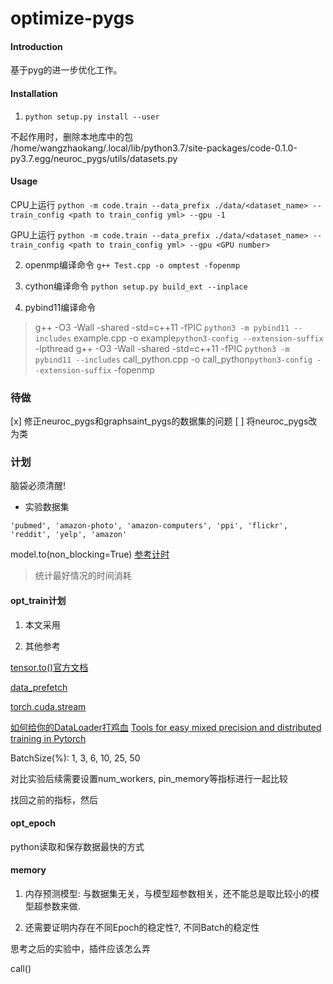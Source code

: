 # optimize-pygs



#### Introduction

基于pyg的进一步优化工作。

#### Installation

1. `python setup.py install --user`

不起作用时，删除本地库中的包
/home/wangzhaokang/.local/lib/python3.7/site-packages/code-0.1.0-py3.7.egg/neuroc_pygs/utils/datasets.py

#### Usage

CPU上运行
`python -m code.train --data_prefix ./data/<dataset_name> --train_config <path to train_config yml> --gpu -1`

GPU上运行
`python -m code.train --data_prefix ./data/<dataset_name> --train_config <path to train_config yml> --gpu <GPU number>`

2. openmp编译命令 `g++ Test.cpp -o omptest -fopenmp`

3. cython编译命令 `python setup.py build_ext --inplace`

4. pybind11编译命令
> g++ -O3 -Wall -shared -std=c++11 -fPIC `python3 -m pybind11 --includes` example.cpp -o example`python3-config --extension-suffix` -lpthread
> g++ -O3 -Wall -shared -std=c++11 -fPIC `python3 -m pybind11 --includes` call_python.cpp -o call_python`python3-config --extension-suffix` -fopenmp

### 待做

[x] 修正neuroc_pygs和graphsaint_pygs的数据集的问题
[ ] 将neuroc_pygs改为类

### 计划

脑袋必须清醒!

- 实验数据集
```
'pubmed', 'amazon-photo', 'amazon-computers', 'ppi', 'flickr', 'reddit', 'yelp', 'amazon'
```
model.to(non_blocking=True)
[参考计时](https://blog.csdn.net/handsomeasme/article/details/104143093)

> 统计最好情况的时间消耗
#### opt_train计划

1. 本文采用


2. 其他参考

[tensor.to()官方文档](https://pytorch.org/docs/stable/tensors.html?highlight=#torch.Tensor.to)

[data_prefetch](https://www.cnblogs.com/pprp/p/14199865.html#5-data-prefetch)

[torch.cuda.stream](https://codesuche.com/python-examples/torch.cuda.stream/)

[如何给你的DataLoader打鸡血](https://zhuanlan.zhihu.com/p/66145913)
[Tools for easy mixed precision and distributed training in Pytorch](https://github.com/NVIDIA/apex)

BatchSize(%): 1, 3, 6, 10, 25, 50

对比实验后续需要设置num_workers, pin_memory等指标进行一起比较

找回之前的指标，然后


#### opt_epoch

python读取和保存数据最快的方式

#### memory

1. 内存预测模型:
与数据集无关，与模型超参数相关，还不能总是取比较小的模型超参数来做.


2. 还需要证明内存在不同Epoch的稳定性?, 不同Batch的稳定性

思考之后的实验中，插件应该怎么弄


call()